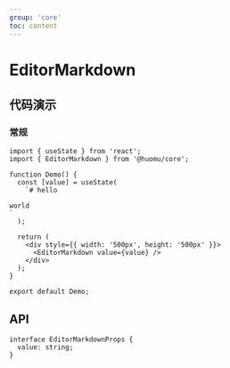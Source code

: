 ```yaml
---
group: 'core'
toc: content
---
```


# EditorMarkdown

## 代码演示

### 常规

```tsx
import { useState } from 'react';
import { EditorMarkdown } from '@huomu/core';

function Demo() {
  const [value] = useState(
    `# hello

world
`
  );

  return (
    <div style={{ width: '500px', height: '500px' }}>
      <EditorMarkdown value={value} />
    </div>
  );
}

export default Demo;
```

## API

```tsx | pure
interface EditorMarkdownProps {
  value: string;
}
```
